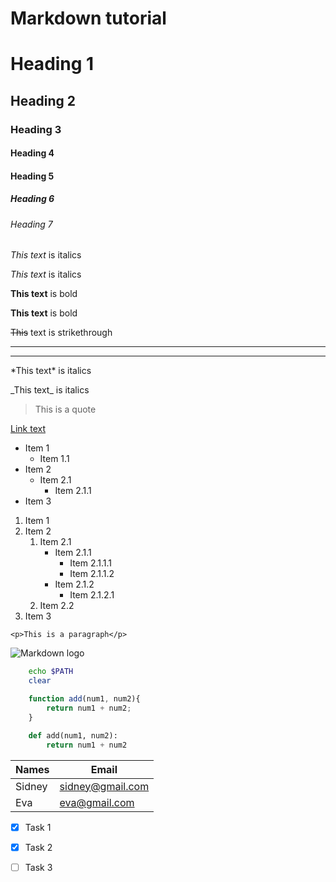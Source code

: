 # Markdown tutorial

<!-- Headings -->
# Heading 1
## Heading 2
### Heading 3
#### Heading 4
#### Heading 5
##### Heading 6
###### Heading 7

<!-- Italics -->
*This text* is italics

_This text_ is italics

<!-- Bold -->
**This text** is bold

__This text__ is bold

<!-- Strikethrough-->
~~This~~ text is strikethrough


<!-- Horizontal rule-->
---
___

<!-- Escaping -->
\*This text\* is italics

\_This text\_ is italics


<!-- Blockquote  -->
> This is a quote

<!-- Links -->
[Link text](www.destinationurl.com "Hover over text")

<!-- UL -->
* Item 1
  * Item 1.1
* Item 2
  * Item 2.1
    * Item 2.1.1
* Item 3

<!-- OL -->
1. Item 1
1. Item 2
   1. Item 2.1
        * Item 2.1.1
            - Item 2.1.1.1
            - Item 2.1.1.2
        * Item 2.1.2
            + Item 2.1.2.1
   2. Item 2.2
2. Item 3

<!-- Inline Code Block -->
`<p>This is a paragraph</p>`

<!-- Images -->
![Markdown logo](https://markdown-here.com/img/icon256.png)


<!-- Github Markdown-->

<!-- Code blocks -->
```bash
    echo $PATH
    clear
```

```javascript
    function add(num1, num2){
        return num1 + num2;
    }
```

```python
    def add(num1, num2):
        return num1 + num2
```

<!-- Tables -->
|   Names  |   Email    |
|----------|----------- |
|   Sidney |   sidney@gmail.com |
|   Eva    |   eva@gmail.com    |


<!-- Tasks List-->
* [x] Task 1
* [x] Task 2
* [ ] Task 3
  